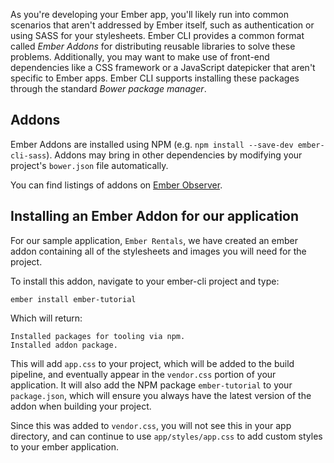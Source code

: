 As you're developing your Ember app, you'll likely run into common scenarios that aren't addressed by Ember itself,
such as authentication or using SASS for your stylesheets.
Ember CLI provides a common format called _Ember Addons_ for distributing reusable libraries
to solve these problems.
Additionally, you may want to make use of front-end dependencies like a CSS framework
or a JavaScript datepicker that aren't specific to Ember apps.
Ember CLI supports installing these packages through the standard _Bower package manager_.

## Addons

Ember Addons are installed using NPM (e.g. `npm install --save-dev ember-cli-sass`).
Addons may bring in other dependencies by modifying your project's `bower.json` file automatically.

You can find listings of addons on [Ember Observer](http://emberobserver.com).

## Installing an Ember Addon for our application

For our sample application, `Ember Rentals`, we have created an ember addon containing all of the stylesheets and images you will need for the project.

To install this addon, navigate to your ember-cli project and type:

```shell
ember install ember-tutorial
```

Which will return:

```text
Installed packages for tooling via npm.
Installed addon package.
```

This will add `app.css` to your project, which will be added to the build pipeline, and eventually appear in the `vendor.css` portion of your application. It will also add the NPM package `ember-tutorial` to your `package.json`, which will ensure you always have the latest version of the addon when building your project.

Since this was added to `vendor.css`, you will not see this in your app directory, and can continue to use `app/styles/app.css` to add custom styles to your ember application.